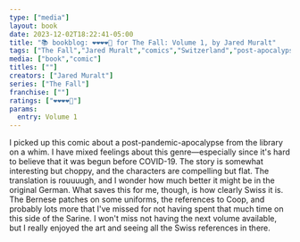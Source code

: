 ```yaml
---
type: ["media"]
layout: book
date: 2023-12-02T18:22:41-05:00
title: "📚 bookblog: ❤️❤️❤️❤️🖤 for The Fall: Volume 1, by Jared Muralt"
tags: ["The Fall","Jared Muralt","comics","Switzerland","post-apocalypse"]
media: ["book","comic"]
titles: [""]
creators: ["Jared Muralt"]
series: ["The Fall"]
franchise: [""]
ratings: ["❤️❤️❤️❤️🖤"]
params:
  entry: Volume 1
---
```


I picked up this comic about a post-pandemic-apocalypse from the library on a whim. I have mixed feelings about this genre—especially since it's hard to believe that it was begun before COVID-19. The story is somewhat interesting but choppy, and the characters are compelling but flat. The translation is rouuuugh, and I wonder how much better it might be in the original German. What saves this for me, though, is how clearly Swiss it is. The Bernese patches on some uniforms, the references to Coop, and probably lots more that I've missed for not having spent that much time on this side of the Sarine. I won't miss not having the next volume available, but I really enjoyed the art and seeing all the Swiss references in there.
